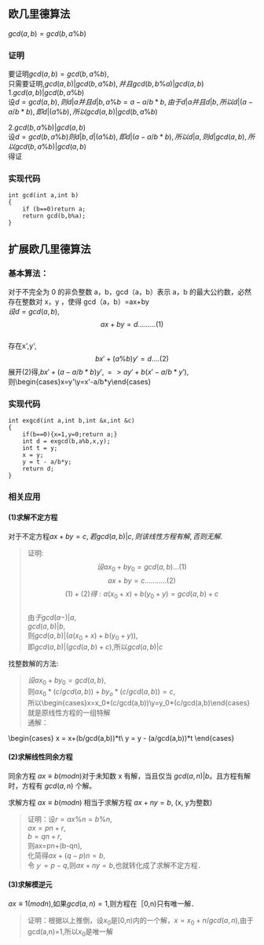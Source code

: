## 欧几里德算法  

$gcd(a,b) = gcd(b,a\%b)$  

### 证明  
要证明$gcd(a,b) = gcd(b,a\%b)$,  
只需要证明,$gcd(a,b)|gcd(b,a\%b),并且gcd(b,b\%a)|gcd(a,b)$  
1.$gcd(a,b)|gcd(b,a\%b)$  
设$d=gcd(a,b),则d|a并且d|b,a\%b=a-a/b*b,由于d|a并且d|b,所以d|(a-a/b*b),即d|(a\%b),所以gcd(a,b)|gcd(b,a\%b)$     

2.$gcd(b,a\%b)|gcd(a,b)$  
设$d=gcd(b,a\%b)则d|b,d|(a\%b),即d|(a-a/b*b),所以d|a,则d|gcd(a,b),所以gcd(b,a\%b)|gcd(a,b)$  
得证
### 实现代码
```
int gcd(int a,int b)
{
    if (b==0)return a;
    return gcd(b,b%a);
}
```

## 扩展欧几里德算法  
### 基本算法： 
对于不完全为 0 的非负整数 a，b，gcd（a，b）表示 a，b 的最大公约数，必然存在整数对 x，y ，使得 gcd（a，b）=ax+by  
$设d=gcd(a,b)$,
$$ax+by=d.........(1)$$  
存在x',y',  
$$bx'+(a\%b)y'=d....(2)$$
展开(2)得,$bx'+(a-a/b*b)y',=>ay'+b(x'-a/b*y')$,  
则\begin{cases}x=y'\\y=x'-a/b*y\end{cases}
### 实现代码
```
int exgcd(int a,int b,int &x,int &c)
{
    if(b==0){x=1,y=0;return a;}
    int d = exgcd(b,a%b,x,y);
    int t = y;
    x = y;
    y = t - a/b*y;
    return d;
}
```
### 相关应用
#### (1)求解不定方程 
对于不定方程$ax+by=c,若gcd(a,b)|c,则该线性方程有解,否则无解.$  

>证明:$$设ax_0+by_0=gcd(a,b)...(1)$$ $$ax+by=c...........(2)$$ $$(1)+(2)得:a(x_0+x)+b(y_0+y)=gcd(a,b)+c$$  
由$于gcd(a-)|a$,  
$gcd(a,b) |b$,  
则$gcd(a,b)|(a(x_0+x)+b(y_0+y))$,  
即$gcd(a,b)|(gcd(a,b)+c)$,所以$gcd(a,b)|c$  

找整数解的方法:  
>$设ax_0+by_0=gcd(a,b)$,  
则$ax_0*(c/gcd(a,b))+by_o*(c/gcd(a,b))=c,$  
所以\begin{cases}x=x_0*(c/gcd(a,b))\\y=y_0*(c/gcd(a,b)\end{cases}就是原线性方程的一组特解  
通解：　

\begin{cases}
x = x+(b/gcd(a,b))*t\\
y = y - (a/gcd(a,b))*t
\end{cases}

#### (2)求解线性同余方程　
同余方程 $ax\equiv b(mod n)$对于未知数 x 有解，当且仅当 $gcd(a,n)|b$。且方程有解时，方程有 $gcd(a,n)$ 个解。 


求解方程 $ax≡b (mod n)$ 相当于求解方程 $ax+ ny= b$, (x, y为整数)
>证明：设$r=ax\%n=b\%n$,   
$ax=pn+r$,  
$b=qn+r$,  
则ax=pn+(b-qn),   
化简得$ax+(q-p)n=b$,  
令$ｙ=p-q$,则$ax+ny=b$,也就转化成了求解不定方程． 
#### (3)求解模逆元　
$ax\equiv 1(mod n)$,如果$gcd(a,n)=1$,则方程在［0,n)只有唯一解．　
>证明：根据以上推倒，设$x_0$是[0,n)内的一个解，$x=x_0+n/gcd(a,n)$,由于gcd(a,n)=1,所以$x_0$是唯一解　
























































































